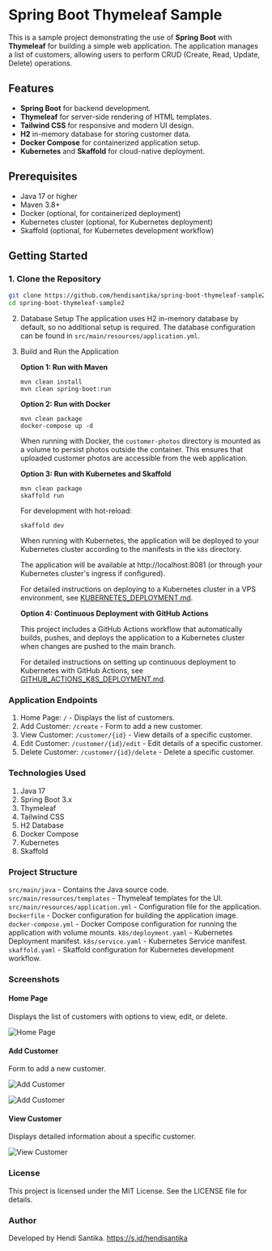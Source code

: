 # Spring Boot Thymeleaf Sample

This is a sample project demonstrating the use of **Spring Boot** with **Thymeleaf** for building a simple web
application. The application manages a list of customers, allowing users to perform CRUD (Create, Read, Update, Delete)
operations.

## Features

- **Spring Boot** for backend development.
- **Thymeleaf** for server-side rendering of HTML templates.
- **Tailwind CSS** for responsive and modern UI design.
- **H2** in-memory database for storing customer data.
- **Docker Compose** for containerized application setup.
- **Kubernetes** and **Skaffold** for cloud-native deployment.

## Prerequisites

- Java 17 or higher
- Maven 3.8+
- Docker (optional, for containerized deployment)
- Kubernetes cluster (optional, for Kubernetes deployment)
- Skaffold (optional, for Kubernetes development workflow)

## Getting Started

### 1. Clone the Repository

```bash
git clone https://github.com/hendisantika/spring-boot-thymeleaf-sample2.git
cd spring-boot-thymeleaf-sample2
```

2. Database Setup
   The application uses H2 in-memory database by default, so no additional setup is required.
   The database configuration can be found in `src/main/resources/application.yml`.

3. Build and Run the Application

   **Option 1: Run with Maven**
    ```shell
    mvn clean install
    mvn clean spring-boot:run
    ```

   **Option 2: Run with Docker**
    ```shell
    mvn clean package
    docker-compose up -d
    ```

   When running with Docker, the `customer-photos` directory is mounted as a volume to persist photos outside the
   container. This ensures that uploaded customer photos are accessible from the web application.

   **Option 3: Run with Kubernetes and Skaffold**
    ```shell
    mvn clean package
    skaffold run
    ```

   For development with hot-reload:
    ```shell
    skaffold dev
    ```

   When running with Kubernetes, the application will be deployed to your Kubernetes cluster according to the manifests
   in the `k8s` directory.

   The application will be available at http://localhost:8081 (or through your Kubernetes cluster's ingress if
   configured).

   For detailed instructions on deploying to a Kubernetes cluster in a VPS environment,
   see [KUBERNETES_DEPLOYMENT.md](KUBERNETES_DEPLOYMENT.md).

   **Option 4: Continuous Deployment with GitHub Actions**

   This project includes a GitHub Actions workflow that automatically builds, pushes, and deploys the application to a
   Kubernetes cluster when changes are pushed to the main branch.

   For detailed instructions on setting up continuous deployment to Kubernetes with GitHub Actions,
   see [GITHUB_ACTIONS_K8S_DEPLOYMENT.md](GITHUB_ACTIONS_K8S_DEPLOYMENT.md).

### Application Endpoints

1. Home Page: `/` - Displays the list of customers.
2. Add Customer: `/create` - Form to add a new customer.
3. View Customer: `/customer/{id}` - View details of a specific customer.
4. Edit Customer: `/customer/{id}/edit` - Edit details of a specific customer.
5. Delete Customer: `/customer/{id}/delete` - Delete a specific customer.

### Technologies Used

1. Java 17
2. Spring Boot 3.x
3. Thymeleaf
4. Tailwind CSS
5. H2 Database
6. Docker Compose
7. Kubernetes
8. Skaffold

### Project Structure

`src/main/java` - Contains the Java source code.
`src/main/resources/templates` - Thymeleaf templates for the UI.
`src/main/resources/application.yml` - Configuration file for the application.
`Dockerfile` - Docker configuration for building the application image.
`docker-compose.yml` - Docker Compose configuration for running the application with volume mounts.
`k8s/deployment.yaml` - Kubernetes Deployment manifest.
`k8s/service.yaml` - Kubernetes Service manifest.
`skaffold.yaml` - Skaffold configuration for Kubernetes development workflow.

### Screenshots

#### Home Page
Displays the list of customers with options to view, edit, or delete.

![Home Page](img/list.png "list page")

#### Add Customer
Form to add a new customer.

![Add Customer](img/home.png "Add Customer")

![Add Customer](img/add.png "Add Customer")

#### View Customer
Displays detailed information about a specific customer.

![View Customer](img/edit.png "View Customer")

### License
This project is licensed under the MIT License. See the LICENSE file for details.

### Author
Developed by Hendi Santika.
https://s.id/hendisantika
